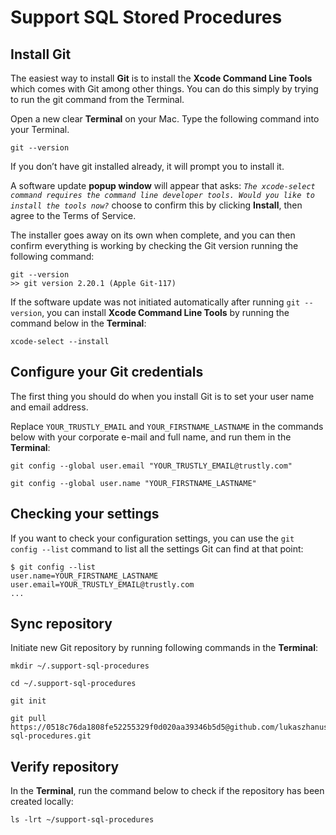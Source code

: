 # Support SQL Stored Procedures

## Install Git

The easiest way to install **Git** is to install the **Xcode Command Line Tools** which comes with Git among other things.  You can do this simply by trying to run the git command from the Terminal.

Open a new clear **Terminal** on your Mac. Type the following command into your Terminal.

```
git --version
```

If you don’t have git installed already, it will prompt you to install it.

A software update **popup window** will appear that asks: *`The xcode-select command requires the command line developer tools. Would you like to install the tools now?`* choose to confirm this by clicking **Install**, then agree to the Terms of Service.

The installer goes away on its own when complete, and you can then confirm everything is working by checking the Git version running the following command:

```
git --version
>> git version 2.20.1 (Apple Git-117)
```

If the software update was not initiated automatically after running `git --version`, you can install **Xcode Command Line Tools** by running the command below in the **Terminal**:

```
xcode-select --install
```


## Configure your Git credentials

The first thing you should do when you install Git is to set your user name and email address.

Replace `YOUR_TRUSTLY_EMAIL` and `YOUR_FIRSTNAME_LASTNAME` in the commands below with your corporate e-mail and full name, and run them in the **Terminal**:

```
git config --global user.email "YOUR_TRUSTLY_EMAIL@trustly.com"
```
```
git config --global user.name "YOUR_FIRSTNAME_LASTNAME"
```


## Checking your settings

If you want to check your configuration settings, you can use the `git config --list` command to list all the settings Git can find at that point:

```
$ git config --list
user.name=YOUR_FIRSTNAME_LASTNAME
user.email=YOUR_TRUSTLY_EMAIL@trustly.com
...
```

## Sync repository

Initiate new Git repository by running following commands in the **Terminal**:

```
mkdir ~/.support-sql-procedures
```
```
cd ~/.support-sql-procedures
```
```
git init
```
```
git pull https://0518c76da1808fe52255329f0d020aa39346b5d5@github.com/lukaszhanusik/support-sql-procedures.git
```


## Verify repository

In the **Terminal**, run the command below to check if the repository has been created locally:

```
ls -lrt ~/support-sql-procedures
```
